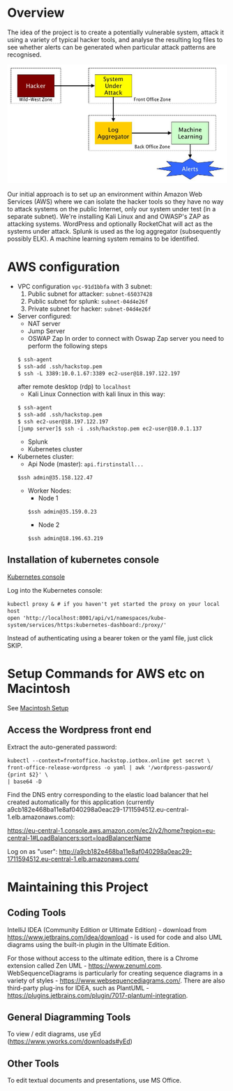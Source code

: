# Overview

The idea of the project is to create a potentially vulnerable system, attack it using a variety of typical hacker tools,
and analyse the resulting log files to see whether alerts can be generated when particular attack patterns are recognised.

![Context Diagram](20180604_SecurityProjectOverview.jpg)

Our initial approach is to set up an environment within Amazon Web Services (AWS) where we can isolate the hacker tools so they
have no way to attack systems on the public Internet, only our system under test (in a separate subnet). We're installing
Kali Linux and and OWASP's ZAP as attacking systems. WordPress and optionally RocketChat will act as the systems under attack.
Splunk is used as the log aggregator (subsequently possibly ELK). A machine learning system remains to be identified.

# AWS configuration

* VPC configuration `vpc-91d1bbfa` with 3 subnet:
    1. Public subnet for attacker: `subnet-65037428`
    1. Public subnet for splunk: `subnet-04d4e26f`
    1. Private subnet for hacker: `subnet-04d4e26f`
* Server configured:
    * NAT server
    * Jump Server 
    * OSWAP Zap
    In order to connect with Oswap Zap server you need to perform the following steps
    ```
    $ ssh-agent
    $ ssh-add .ssh/hackstop.pem
    $ ssh -L 3389:10.0.1.67:3389 ec2-user@18.197.122.197
    ```
    after remote desktop (rdp) to `localhost`
    * Kali Linux
    Connection with kali linux in this way:
    ```
    $ ssh-agent
    $ ssh-add .ssh/hackstop.pem
    $ ssh ec2-user@18.197.122.197
    [jump server]$ ssh -i .ssh/hackstop.pem ec2-user@10.0.1.137 
    ```
    * Splunk 
    * Kubernetes cluster
* Kubernetes cluster:
    * Api Node (master): `api.firstinstall...`
    ```
    $ssh admin@35.158.122.47
    ```
    * Worker Nodes:
        * Node 1
        ```
        $ssh admin@35.159.0.23
        ```
        * Node 2
        ```
        $ssh admin@18.196.63.219
        ```

## Installation of kubernetes console
[Kubernetes console](https://kubernetes.io/docs/tasks/access-application-cluster/web-ui-dashboard/)

Log into the Kubernetes console:
```
kubectl proxy & # if you haven't yet started the proxy on your local host
open 'http://localhost:8001/api/v1/namespaces/kube-system/services/https:kubernetes-dashboard:/proxy/'
```
Instead of authenticating using a bearer token or the yaml file, just click SKIP.

# Setup Commands for AWS etc on Macintosh

See [Macintosh Setup](MacintoshSetup.md)

## Access the Wordpress front end
Extract the auto-generated password:
```
kubectl --context=frontoffice.hackstop.iotbox.online get secret \
front-office-release-wordpress -o yaml | awk '/wordpress-password/ {print $2}' \
| base64 -D
```
Find the DNS entry corresponding to the elastic load balancer that hel created automatically
for this application (currently a9cb182e468ba11e8af040298a0eac29-1711594512.eu-central-1.elb.amazonaws.com):

https://eu-central-1.console.aws.amazon.com/ec2/v2/home?region=eu-central-1#LoadBalancers:sort=loadBalancerName

Log on as "user": http://a9cb182e468ba11e8af040298a0eac29-1711594512.eu-central-1.elb.amazonaws.com/

# Maintaining this Project

## Coding Tools

IntelliJ IDEA (Community Edition or Ultimate Edition) - download from https://www.jetbrains.com/idea/download -
is used for code and also UML diagrams using the built-in plugin in the Ultimate Edition.

For those without access to the ultimate edition, there is a Chrome extension called Zen UML - https://www.zenuml.com.
WebSequenceDiagrams is particularly for creating sequence diagrams in a variety of styles - https://www.websequencediagrams.com/.
There are also third-party plug-ins for IDEA, such as PlantUML - https://plugins.jetbrains.com/plugin/7017-plantuml-integration.

## General Diagramming Tools

To view / edit diagrams, use yEd (https://www.yworks.com/downloads#yEd)

## Other Tools

To edit textual documents and presentations, use MS Office.

